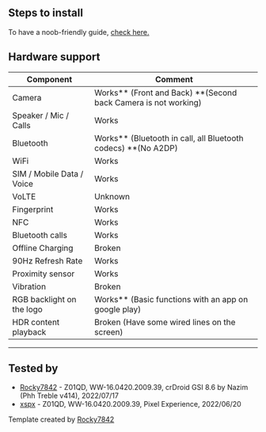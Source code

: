## Steps to install

To have a noob-friendly guide, [check here.](https://forum.xda-developers.com/t/guide-gsi-12-gsi-install-guide-for-rog-phone-zs600kl.4463125/)

## Hardware support

| Component                 |      Comment                                                   |
|---------------------------|----------------------------------------------------------------|
| Camera                    | Works** (Front and Back) **(Second back Camera is not working) |
| Speaker / Mic / Calls     | Works                                                          |
| Bluetooth                 | Works** (Bluetooth in call, all Bluetooth codecs) **(No A2DP)  |
| WiFi                      | Works                                                          |
| SIM / Mobile Data / Voice | Works                                                          |
| VoLTE                     | Unknown                                                        |
| Fingerprint               | Works                                                          |
| NFC                       | Works                                                          |
| Bluetooth calls           | Works                                                          |
| Offline Charging          | Broken                                                         |
| 90Hz Refresh Rate         | Works                                                          |
| Proximity sensor          | Works                                                          |
| Vibration                 | Broken                                                         |
| RGB backlight on the logo | Works** (Basic functions with an app on google play)           |
| HDR content playback      | Broken (Have some wired lines on the screen)                   |
---

## Tested by
* [Rocky7842](https://github.com/Rocky7842) - Z01QD, WW-16.0420.2009.39, crDroid GSI 8.6 by Nazim (Phh Treble v414), 2022/07/17
* [xspx](https://forum.xda-developers.com/m/xspx.9622697/) - Z01QD, WW-16.0420.2009.39, Pixel Experience, 2022/06/20

Template created by [Rocky7842](https://github.com/Rocky7842)
